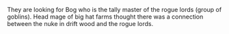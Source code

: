They are looking for Bog who is the tally master of the rogue lords (group of goblins). Head mage of big hat farms thought there was a connection between the nuke in drift wood and the rogue lords.